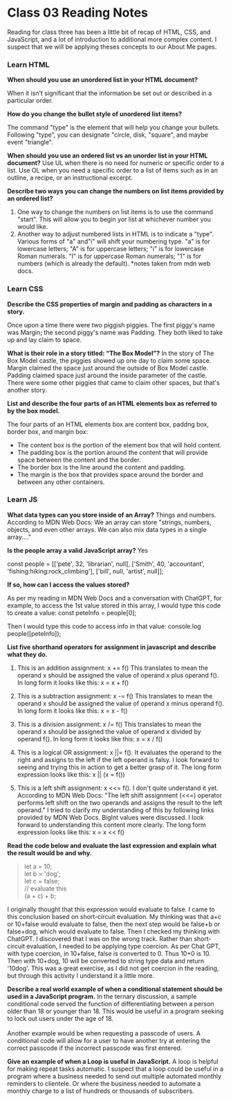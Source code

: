 # Class 03 Reading Notes

Reading for class three has been a little bit of recap of HTML, CSS, and JavaScript, and a lot of introduction to additional more complex content. I suspect that we will be applying theses concepts to our About Me pages.

### Learn HTML

**When should you use an unordered list in your HTML document?**

When it isn't significant that the information be set out or described in a particular order.

**How do you change the bullet style of unordered list items?**

The command "type" is the element that will help you change your bullets. Following "type", you can designate "circle, disk, "square", and maybe event "triangle".

**When should you use an ordered list vs an unorder list in your HTML document?**
Use UL when there is no need for numeric or specific order to a list. Use OL when you need a specific order to a list of items such as in an outline, a recipe, or an instructional excerpt.

**Describe two ways you can change the numbers on list items provided by an ordered list?**

1. One way to change the numbers on list items is to use the command "start". This will allow you to begin yor list at whichever number you would like.
2. Another way to adjust numbered lists in HTML is to indicate a "type". Various forms of "a" and"i" will shift your numbering type. "a" is for lowercase letters; "A" is for uppercase letters; "i" is for lowercase Roman numerals. "I" is for uppercase Roman numerals; "1" is for numbers (which is already the default). *notes taken from mdn web docs.

### Learn CSS

**Describe the CSS properties of margin and padding as characters in a story.**

Once upon a time there were two piggish piggies. The first piggy's name was Margin; the second piggy's name was Padding. They both liked to take up and lay claim to space.

**What is their role in a story titled: “The Box Model”?**
In the story of The Box Model castle, the piggies showed up one day to claim some space. Margin claimed the space just around the outside of Box Model castle. Padding claimed space just around the inside parameter of the castle. There were some other piggies that came to claim other spaces, but that's another story.

**List and describe the four parts of an HTML elements box as referred to by the box model.**

The four parts of an HTML elements box are content box, paddng box, border box, and margin box:

- The content box is the portion of the element box that will hold content.
- The padding box is the portion around the content that will provide space between the content and the border.
- The border box is the line around the content and padding.
- The margin is the box that provides space around the border and between any other containers.

### Learn JS

**What data types can you store inside of an Array?**
 Things and numbers. According to MDN Web Docs: We an array can store "strings, numbers, objects, and even other arrays. We can also mix data types in a single array...."

**Is the people array a valid JavaScript array?** Yes

 const people = [['pete', 32, 'librarian', null], ['Smith', 40, 'accountant', 'fishing:hiking:rock_climbing'], ['bill', null, 'artist', null]];

**If so, how can I access the values stored?**

As per my reading in MDN Web Docs and a conversation with ChatGPT, for example, to access the 1st value stored in this array, I would type this code to create a value: const peteInfo = people[0];

Then I would type this code to access info in that value: console.log people([peteInfo]);

**List five shorthand operators for assignment in javascript and describe what they do.**

1) This is an addition assignment: x += f()
This translates to mean the operand x should be assigned the value of operand x plus operand f(). In long form it looks like this: x = x + f()

2) This is a subtraction assignment: x -= f()
This translates to mean the operand x should be assigned the value of operand x minus operand f(). In long form it looks like this: x = x - f()

3) This is a division assignment: x /= f()
This translates to mean the operand x should be assigned the value of operand x divided by operand f(). In long form it looks like this: x = x / f()

4) This is a logical OR assignment: x ||= f().
It evaluates the operand to the right and assigns to the left if the left operand is falsy. I look forward to seeing and trying this in action to get a better grasp of it. The long form expression looks like this: x || (x = f())

5) This is a left shift assignment: x <<= f(). I don't quite understand it yet. According to MDN Web Docs: "The left shift assignment (<<=) operator performs left shift on the two operands and assigns the result to the left operand." I tried to clarify my understanding of this by following links provided by MDN Web Docs. BigInt values were discussed. I look forward to understanding this content more clearly. The long form expression looks like this: x = x << f()

**Read the code below and evaluate the last expression and explain what the result would be and why.**

 >let a = 10;<br>
 >let b = 'dog';<br>
 >let c = false;<br>
 >// evaluate this<br>
 >(a + c) + b;

I originally thought that this expression would evaluate to false. I came to this conclusion based on short-circuit evaluation. My thinking was that a+c or 10+false would evaluate to false, then the next step would be false+b or false+dog, which would evaluate to false. Then I checked my thinking with ChatGPT. I discovered that I was on the wrong track. Rather than short-circuit evaluation, I needed to be applying type coercion. As per Chat GPT, with type coercion, in 10+false, false is converted to 0. Thus 10+0 is 10. Then with 10+dog, 10 will be converted to string type data and return '10dog'. This was a great exercise, as I did not get coercion in the reading, but through this activity I understand it a little more.

**Describe a real world example of when a conditional statement should be used in a JavaScript program.** In the ternary discussion, a sample conditional code served the function of differentiating between a person older than 18 or younger than 18. This would be useful in a program seeking to lock out users under the age of 18.<br><br>Another example would be when requesting a passcode of users. A conditional code will allow for a user to have another try at entering the correct passcode if the incorrect passcode was first entered.

**Give an example of when a Loop is useful in JavaScript.**
A loop is helpful for making repeat tasks automatic. I suspect that a loop could be useful in a program where a business needed to send out multiple automated monthly reminders to clientele. Or where the business needed to automate a monthly charge to a list of hundreds or thousands of subscribers.
